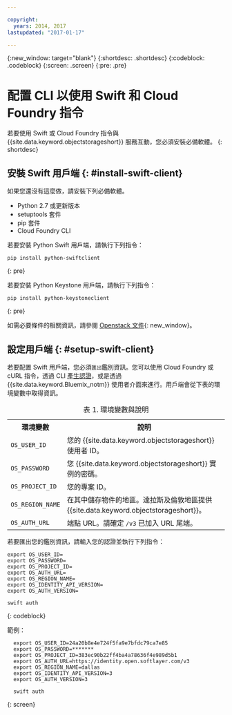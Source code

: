 ```yaml
---

copyright:
  years: 2014, 2017
lastupdated: "2017-01-17"

---
```


{:new_window: target="blank"}
{:shortdesc: .shortdesc}
{:codeblock: .codeblock}
{:screen: .screen}
{:pre: .pre}

# 配置 CLI 以使用 Swift 和 Cloud Foundry 指令

若要使用 Swift 或 Cloud Foundry 指令與 {{site.data.keyword.objectstorageshort}} 服務互動，您必須安裝必備軟體。
{: shortdesc}


## 安裝 Swift 用戶端 {: #install-swift-client}

如果您還沒有這麼做，請安裝下列必備軟體。
* Python 2.7 或更新版本
* setuptools 套件
* pip 套件
* Cloud Foundry CLI


若要安裝 Python Swift 用戶端，請執行下列指令：
```
pip install python-swiftclient
```
{: pre}

若要安裝 Python Keystone 用戶端，請執行下列指令：
```
pip install python-keystoneclient
```
{: pre}

如需必要條件的相關資訊，請參閱 [Openstack 文件](http://docs.openstack.org/user-guide/common/cli_install_openstack_command_line_clients.html#install-the-prerequisite-software){: new_window}。


## 設定用戶端 {: #setup-swift-client}

若要配置 Swift 用戶端，您必須`匯出`鑑別資訊。您可以使用 Cloud Foundry 或 cURL 指令，透過 CLI [產生認證](/docs/services/ObjectStorage/os_credentials.html)，或是透過 {{site.data.keyword.Bluemix_notm}} 使用者介面來進行。用戶端會從下表的環境變數中取得資訊。

<table>
<caption> 表 1. 環境變數與說明</caption>
  <tr>
    <th> 環境變數</th>
    <th> 說明</th>
  </tr>
  <tr>
    <td> <code>OS_USER_ID</code> </td>
    <td> 您的 {{site.data.keyword.objectstorageshort}} 使用者 ID。</td>
  </tr>
  <tr>
    <td> <code>OS_PASSWORD</code> </td>
    <td> 您 {{site.data.keyword.objectstorageshort}} 實例的密碼。</td>
  </tr>
  <tr>
    <td> <code>OS_PROJECT_ID</code> </td>
    <td> 您的專案 ID。</td>
  </tr>
  <tr>
    <td> <code>OS_REGION_NAME</code> </td>
    <td> 在其中儲存物件的地區。達拉斯及倫敦地區提供 {{site.data.keyword.objectstorageshort}}。</td>
  </tr>
  <tr>
    <td> <code>OS_AUTH_URL</code> </td>
    <td> 端點 URL。請確定 <code>/v3</code> 已加入 URL 尾端。</td>
  </tr>
</table>



若要匯出您的鑑別資訊，請輸入您的認證並執行下列指令：
```
export OS_USER_ID=
export OS_PASSWORD=
export OS_PROJECT_ID=
export OS_AUTH_URL=
export OS_REGION_NAME=
export OS_IDENTITY_API_VERSION=
export OS_AUTH_VERSION=

swift auth
```
{: codeblock}


範例：
```
  export OS_USER_ID=24a20b8e4e724f5fa9e7bfdc79ca7e85
  export OS_PASSWORD=*******
  export OS_PROJECT_ID=383ec90b22ff4ba4a78636f4e989d5b1
  export OS_AUTH_URL=https://identity.open.softlayer.com/v3
  export OS_REGION_NAME=dallas
  export OS_IDENTITY_API_VERSION=3
  export OS_AUTH_VERSION=3

  swift auth
```
{: screen}
